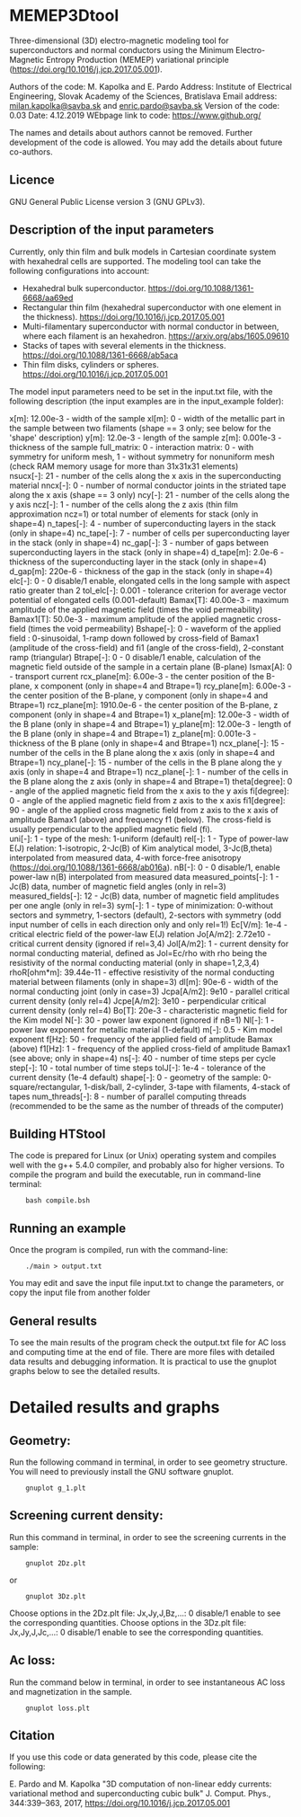 
MEMEP3Dtool
===========

Three-dimensional (3D) electro-magnetic modeling tool for superconductors and normal conductors using the Minimum Electro-Magnetic Entropy Production (MEMEP) variational principle (https://doi.org/10.1016/j.jcp.2017.05.001).

Authors of the code: M. Kapolka and E. Pardo
Address: Institute of Electrical Engineering, Slovak Academy of the Sciences, Bratislava 
Email address: milan.kapolka@savba.sk and enric.pardo@savba.sk
Version of the code: 0.03
Date: 4.12.2019
WEbpage link to code: https://www.github.org/ 

The names and details about authors cannot be removed. Further development of the code is allowed. You may add the details about future co-authors. 

Licence
--------
GNU General Public License version 3 (GNU GPLv3).

Description of the input parameters
-----------------------------------

Currently, only thin film and bulk models in Cartesian coordinate system with hexahedral cells are supported. The modeling tool can take the following configurations into account:
- Hexahedral bulk superconductor. 																																						https://doi.org/10.1088/1361-6668/aa69ed
- Rectangular thin film (hexahedral superconductor with one element in the thickness).                        https://doi.org/10.1016/j.jcp.2017.05.001
- Multi-filamentary superconductor with normal conductor in between, where each filament is an hexahedron.   	https://arxiv.org/abs/1605.09610
- Stacks of tapes with several elements in the thickness.                                                     https://doi.org/10.1088/1361-6668/ab5aca
- Thin film disks, cylinders or spheres.                                                                      https://doi.org/10.1016/j.jcp.2017.05.001

The model input parameters need to be set in the input.txt file, with the following description (the input examples are in the input_example folder):

x[m]:	12.00e-3                  - width of the sample
xl[m]: 0                        - width of the metallic part in the sample between two filaments (shape == 3 only; see below for the 'shape' description)
y[m]: 12.0e-3                   - length of the sample
z[m]: 0.001e-3                  - thickness of the sample
full_matrix: 0                  - interaction matrix: 0 - with symmetry for uniform mesh, 1 - without symmetry for nonuniform mesh (check RAM memory usage for more than 31x31x31 elements)  
nsucx[-]: 21                    - number of the cells along the x axis in the superconducting material
nncx[-]: 0                      - number of normal conductor joints in the striated tape along the x axis (shape == 3 only)
ncy[-]: 21                      - number of the cells along the y axis
ncz[-]: 1                       - number of the cells along the z axis (thin film approximation ncz=1) or total number of elements for stack (only in shape=4)
n_tapes[-]: 4                   - number of superconducting layers in the stack                         (only in shape=4)
nc_tape[-]: 7                   - number of cells per superconducting layer in the stack                           (only in shape=4)
nc_gap[-]: 3                    - number of gaps between superconducting layers in the stack            (only in shape=4)
d_tape[m]: 2.0e-6               - thickness of the superconducting layer in the stack (only in shape=4)
d_gap[m]: 220e-6                - thickness of the gap in the stack                   (only in shape=4)
elc[-]: 0                       - 0 disable/1 enable, elongated cells in the long sample with aspect ratio greater than 2
tol_elc[-]: 0.001               - tolerance criterion for average vector potential of elongated cells (0.001-default)
Bamax[T]: 40.00e-3              - maximum amplitude of the applied magnetic field (times the void permeability)
Bamax1[T]: 50.0e-3              - maximum amplitude of the applied magnetic cross-field (times the void permeability)
Bshape[-]: 0                    - waveform of the applied field : 0-sinusoidal, 1-ramp down followed by cross-field of Bamax1 (amplitude of the cross-field) and fi1 (angle of the cross-field), 2-constant ramp (triangular)
Btrape[-]: 0                    - 0 disable/1 enable, calculation of the magnetic field outside of the sample in a certain plane (B-plane)
Ismax[A]: 0                     - transport current
rcx_plane[m]: 6.00e-3           - the center position of the B-plane, x component   (only in shape=4 and Btrape=1)
rcy_plane[m]: 6.00e-3           - the center position of the B-plane, y component   (only in shape=4 and Btrape=1)
rcz_plane[m]: 1910.0e-6         - the center position of the B-plane, z component   (only in shape=4 and Btrape=1)
x_plane[m]: 12.00e-3            - width of the B plane     (only in shape=4 and Btrape=1)
y_plane[m]: 12.00e-3            - length of the B plane    (only in shape=4 and Btrape=1)
z_plane[m]: 0.001e-3	          - thickness of the B plane (only in shape=4 and Btrape=1)
ncx_plane[-]:	15                - number of the cells in the B plane along the x axis (only in shape=4 and Btrape=1)
ncy_plane[-]:	15                - number of the cells in the B plane along the y axis (only in shape=4 and Btrape=1)
ncz_plane[-]:	1                 - number of the cells in the B plane along the z axis (only in shape=4 and Btrape=1)
theta[degree]: 0                - angle of the applied magnetic field from the x axis to the y axis
fi[degree]: 0                   - angle of the applied magnetic field from z axis to the x axis
fi1[degree]: 90                 - angle of the applied cross magnetic field from z axis to the x axis of amplitude Bamax1 (above) and frequency f1 (below). The cross-field is usually perpendicular to the applied magnetic field (fi).  
uni[-]: 1                       - type of the mesh: 1-uniform (default)
rel[-]: 1                       - Type of power-law E(J) relation: 1-isotropic, 2-Jc(B) of Kim analytical model, 3-Jc(B,theta) interpolated from measured data, 4-with force-free anisotropy (https://doi.org/10.1088/1361-6668/ab016a).
nB[-]: 0                        - 0 disable/1, enable power-law n(B) interpolated from measured data
measured_points[-]: 1           - Jc(B) data, number of magnetic field angles (only in rel=3)
measured_fields[-]: 12          - Jc(B) data, number of magnetic field amplitudes per one angle (only in rel=3)
sym[-]: 1                       - type of minimization: 0-without sectors and symmetry, 1-sectors (default), 2-sectors with symmetry (odd input number of cells in each direction only and only rel=1!)
Ec[V/m]: 1e-4                   - critical electric field of the power-law E(J) relation
Jo[A/m2]:	2.72e10               - critical current density (ignored if rel=3,4)
Jol[A/m2]: 1                    - current density for normal conducting material, defined as Jol=Ec/rho with rho being the resistivity of the normal conducting material (only in shape=1,2,3,4)
rhoR[ohm*m]: 39.44e-11          - effective resistivity of the normal conducting material between filaments (only in shape=3)
dl[m]: 90e-6                    - width of the normal conducting joint (only in case=3)
Jcpa[A/m2]:	9e10                - parallel critical current density       (only rel=4)
Jcpe[A/m2]:	3e10                - perpendicular critical current density  (only rel=4)
Bo[T]: 20e-3                    - characteristic magnetic field for the Kim model
N[-]: 30                        - power law exponent (ignored if nB=1)
Nl[-]: 1                        - power law exponent for metallic material (1-default)
m[-]: 0.5                       - Kim model exponent
f[Hz]: 50                       - frequency of the applied field of amplitude Bamax (above)
f1[Hz]: 1                       - frequency of the applied cross-field of amplitude Bamax1 (see above; only in shape=4)
ns[-]: 40                       - number of time steps per cycle
step[-]: 10                     - total number of time steps
tolJ[-]: 1e-4                   - tolerance of the current density (1e-4 default)
shape[-]: 0                     - geometry of the sample: 0-square/rectangular, 1-disk/ball, 2-cylinder, 3-tape with filaments, 4-stack of tapes
num_threads[-]: 8               - number of parallel computing threads (recommended to be the same as the number of threads of the computer)

Building HTStool
-----------------
The code is prepared for Linux (or Unix) operating system and compiles well with the g++ 5.4.0 compiler, and probably also for higher versions. To compile the program and build the executable, run in command-line terminal:

		bash compile.bsh


Running an example
------------------

Once the program is compiled, run with the command-line:

		./main > output.txt

You may edit and save the input file input.txt to change the parameters, or copy the input file from another folder 

General results
---------------

To see the main results of the program check the output.txt file for AC loss and computing time at the end of file. There are more files with detailed data results and debugging information. It is practical to use the gnuplot graphs below to see the detailed results.

Detailed results and graphs
===========================

Geometry:
---------

Run the following command in terminal, in order to see geometry structure. You will need to previously install the GNU software gnuplot.

		gnuplot g_1.plt

Screening current density:
--------------------------

Run this command in terminal, in order to see the screening currents in the sample:

		gnuplot 2Dz.plt     

or

		gnuplot 3Dz.plt

Choose options in the 2Dz.plt file: Jx,Jy,J,Bz,...: 0 disable/1 enable to see the corresponding quantities.
Choose options in the 3Dz.plt file: Jx,Jy,J,Jc,...: 0 disable/1 enable to see the corresponding quantities. 

Ac loss:
--------

Run the command below in terminal, in order to see instantaneous AC loss and magnetization in the sample.

		gnuplot loss.plt


Citation
---------

If you use this code or data generated by this code, please cite the following:

E. Pardo and M. Kapolka "3D computation of non-linear eddy currents: variational method and superconducting cubic bulk" J. Comput. Phys., 344:339–363, 2017, https://doi.org/10.1016/j.jcp.2017.05.001



